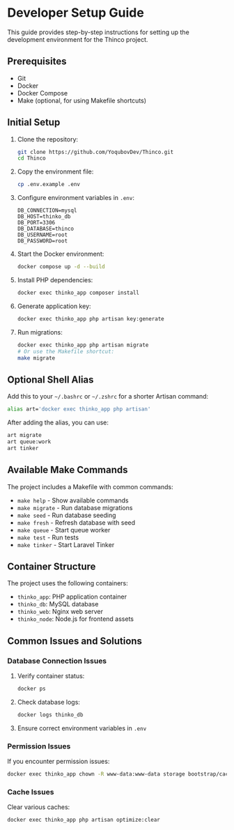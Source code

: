 # Developer Setup Guide

This guide provides step-by-step instructions for setting up the development environment for the Thinco project.

## Prerequisites

- Git
- Docker
- Docker Compose
- Make (optional, for using Makefile shortcuts)

## Initial Setup

1. Clone the repository:
   ```bash
   git clone https://github.com/YoqubovDev/Thinco.git
   cd Thinco
   ```

2. Copy the environment file:
   ```bash
   cp .env.example .env
   ```

3. Configure environment variables in `.env`:
   ```
   DB_CONNECTION=mysql
   DB_HOST=thinko_db
   DB_PORT=3306
   DB_DATABASE=thinco
   DB_USERNAME=root
   DB_PASSWORD=root
   ```

4. Start the Docker environment:
   ```bash
   docker compose up -d --build
   ```

5. Install PHP dependencies:
   ```bash
   docker exec thinko_app composer install
   ```

6. Generate application key:
   ```bash
   docker exec thinko_app php artisan key:generate
   ```

7. Run migrations:
   ```bash
   docker exec thinko_app php artisan migrate
   # Or use the Makefile shortcut:
   make migrate
   ```

## Optional Shell Alias

Add this to your `~/.bashrc` or `~/.zshrc` for a shorter Artisan command:
```bash
alias art='docker exec thinko_app php artisan'
```

After adding the alias, you can use:
```bash
art migrate
art queue:work
art tinker
```

## Available Make Commands

The project includes a Makefile with common commands:

- `make help` - Show available commands
- `make migrate` - Run database migrations
- `make seed` - Run database seeding
- `make fresh` - Refresh database with seed
- `make queue` - Start queue worker
- `make test` - Run tests
- `make tinker` - Start Laravel Tinker

## Container Structure

The project uses the following containers:

- `thinko_app`: PHP application container
- `thinko_db`: MySQL database
- `thinko_web`: Nginx web server
- `thinko_node`: Node.js for frontend assets

## Common Issues and Solutions

### Database Connection Issues

1. Verify container status:
   ```bash
   docker ps
   ```

2. Check database logs:
   ```bash
   docker logs thinko_db
   ```

3. Ensure correct environment variables in `.env`

### Permission Issues

If you encounter permission issues:
```bash
docker exec thinko_app chown -R www-data:www-data storage bootstrap/cache
```

### Cache Issues

Clear various caches:
```bash
docker exec thinko_app php artisan optimize:clear
```

